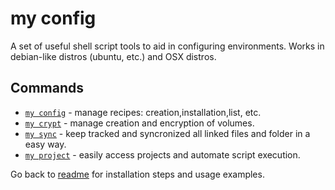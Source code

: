 # my config

A set of useful shell script tools to aid in configuring environments.
Works in debian-like distros (ubuntu, etc.) and OSX distros.

## Commands
-   [`my config`](config.md) - manage recipes: creation,installation,list, etc.
-   [`my crypt`](crypt.md) - manage creation and encryption of volumes.
-   [`my sync`](sync.md) - keep tracked and syncronized all linked files and folder in a easy way.
-   [`my project`](docs/project.md) - easily access projects and automate script execution.

Go back to [readme](../README.md) for installation steps and usage examples.
